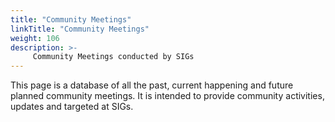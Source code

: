 ```yaml
---
title: "Community Meetings"
linkTitle: "Community Meetings"
weight: 106
description: >-
     Community Meetings conducted by SIGs 
---
```


This page is a database of all the past, current happening and future planned community meetings.  It is intended to provide community activities, updates and targeted at SIGs.



